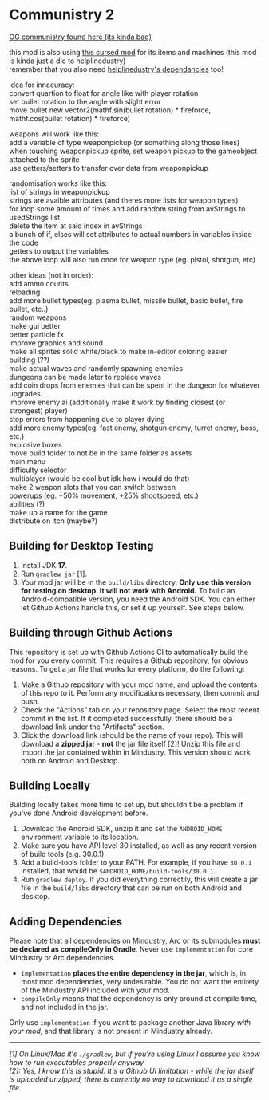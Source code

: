 # Communistry 2
[OG communistry found here (its kinda bad)](https://github.com/Delta-Airlines-ig/Communistry)

this mod is also using [this cursed mod](https://github.com/helpll/helplinedustry) for its items and machines (this mod is kinda just a dlc to helplinedustry)  
remember that you also need [helplinedustry's dependancies](https://github.com/liplum/MultiCrafterLib/releases/tag/v1.7) too!

idea for innacuracy:  
convert quartion to float for angle like with player rotation  
set bullet rotation to the angle with slight error  
move bullet new vector2(mathf.sin(bullet rotation) * fireforce, mathf.cos(bullet rotation) * fireforce)  

weapons will work like this:  
add a variable of type weaponpickup (or something along those lines)  
when touching weaponpickup sprite, set weapon pickup to the gameobject attached to the sprite  
use getters/setters to transfer over data from weaponpickup  

randomisation works like this:  
list of strings in weaponpickup  
strings are avaible attributes (and theres more lists for weapon types)  
for loop some amount of times and add random string from avStrings to usedStrings list  
delete the item at said index in avStrings  
a bunch of if, elses will set attributes to actual numbers in variables inside the code   
getters to output the variables  
the above loop will also run once for weapon type (eg. pistol, shotgun, etc)  

other ideas (not in order):  
add ammo counts  
reloading  
add more bullet types(eg. plasma bullet, missile bullet, basic bullet, fire bullet, etc..)  
random weapons  
make gui better  
better particle fx  
improve graphics and sound  
make all sprites solid white/black to make in-editor coloring easier  
building (??)  
make actual waves and randomly spawning enemies  
dungeons can be made later to replace waves  
add coin drops from enemies that can be spent in the dungeon for whatever upgrades  
improve enemy ai (additionally make it work by finding closest (or strongest) player)  
stop errors from happening due to player dying  
add more enemy types(eg. fast enemy, shotgun enemy, turret enemy, boss, etc.)    
explosive boxes  
move build folder to not be in the same folder as assets  
main menu  
difficulty selector  
multiplayer (would be cool but idk how i would do that)  
make 2 weapon slots that you can switch between  
powerups (eg. +50% movement, +25% shootspeed, etc.)  
abilities (?)  
make up a name for the game  
distribute on itch (maybe?)  


## Building for Desktop Testing

1. Install JDK **17**.
2. Run `gradlew jar` [1].
3. Your mod jar will be in the `build/libs` directory. **Only use this version for testing on desktop. It will not work with Android.**
To build an Android-compatible version, you need the Android SDK. You can either let Github Actions handle this, or set it up yourself. See steps below.

## Building through Github Actions

This repository is set up with Github Actions CI to automatically build the mod for you every commit. This requires a Github repository, for obvious reasons.
To get a jar file that works for every platform, do the following:
1. Make a Github repository with your mod name, and upload the contents of this repo to it. Perform any modifications necessary, then commit and push. 
2. Check the "Actions" tab on your repository page. Select the most recent commit in the list. If it completed successfully, there should be a download link under the "Artifacts" section. 
3. Click the download link (should be the name of your repo). This will download a **zipped jar** - **not** the jar file itself [2]! Unzip this file and import the jar contained within in Mindustry. This version should work both on Android and Desktop.

## Building Locally

Building locally takes more time to set up, but shouldn't be a problem if you've done Android development before.
1. Download the Android SDK, unzip it and set the `ANDROID_HOME` environment variable to its location.
2. Make sure you have API level 30 installed, as well as any recent version of build tools (e.g. 30.0.1)
3. Add a build-tools folder to your PATH. For example, if you have `30.0.1` installed, that would be `$ANDROID_HOME/build-tools/30.0.1`.
4. Run `gradlew deploy`. If you did everything correctlly, this will create a jar file in the `build/libs` directory that can be run on both Android and desktop. 

## Adding Dependencies

Please note that all dependencies on Mindustry, Arc or its submodules **must be declared as compileOnly in Gradle**. Never use `implementation` for core Mindustry or Arc dependencies. 

- `implementation` **places the entire dependency in the jar**, which is, in most mod dependencies, very undesirable. You do not want the entirety of the Mindustry API included with your mod.
- `compileOnly` means that the dependency is only around at compile time, and not included in the jar.

Only use `implementation` if you want to package another Java library *with your mod*, and that library is not present in Mindustry already.

--- 

*[1]* *On Linux/Mac it's `./gradlew`, but if you're using Linux I assume you know how to run executables properly anyway.*  
*[2]: Yes, I know this is stupid. It's a Github UI limitation - while the jar itself is uploaded unzipped, there is currently no way to download it as a single file.*
